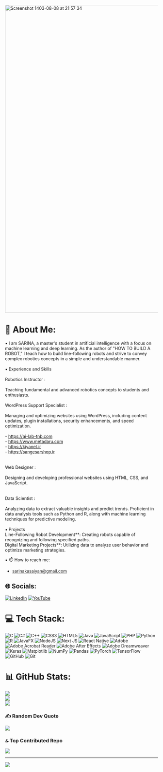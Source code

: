 
<img width="1011" alt="Screenshot 1403-08-08 at 21 57 34" src="https://github.com/user-attachments/assets/a081be9c-1948-407c-b13b-8deb73081fee">


# 💫 About Me:
▪️ I am SARINA, a master's student in artificial intelligence with a focus on machine learning and deep learning. As the author of "HOW TO BUILD A ROBOT," I teach how to          build line-following robots and strive to convey complex robotics concepts in a simple and understandable manner.<br> <br>▪️ Experience and Skills<br><br>   Robotics Instructor : <br>   <br>   Teaching fundamental and advanced robotics concepts to students and enthusiasts.<br>   <br>   WordPress Support Specialist :<br>   <br>   Managing and optimizing websites using WordPress, including content updates, plugin installations, security enhancements, and speed optimization.<br><br>  - https://ai-lab-tnb.com<br>  - https://www.metadaru.com<br>  - https://kiyanet.ir<br>  - https://sangesarshop.ir<br>    <br>   <br>   Web Designer : <br>   <br>   Designing and developing professional websites using HTML, CSS, and JavaScript.<br><br><br>   Data Scientist : <br>   <br>   Analyzing data to extract valuable insights and predict trends. Proficient in data analysis tools such as Python and R, along with machine learning techniques     for              predictive modeling.<br><br>▪️ Projects<br>   Line-Following Robot Development**: Creating robots capable of recognizing and following specified paths.<br>   Digital Marketing Projects**: Utilizing data to analyze user behavior and optimize marketing strategies.<br>



▪️ 📫 How to reach me:

  - sarinakasaiyan@gmail.com
    
## 🌐 Socials:
[![LinkedIn](https://img.shields.io/badge/LinkedIn-%230077B5.svg?logo=linkedin&logoColor=white)](https://linkedin.com/in/https://www.linkedin.com/in/sarinakasaiyan) [![YouTube](https://img.shields.io/badge/YouTube-%23FF0000.svg?logo=YouTube&logoColor=white)](https://youtube.com/@sarinakasaiyan) 

# 💻 Tech Stack:
![C](https://img.shields.io/badge/c-%2300599C.svg?style=for-the-badge&logo=c&logoColor=white) ![C#](https://img.shields.io/badge/c%23-%23239120.svg?style=for-the-badge&logo=csharp&logoColor=white) ![C++](https://img.shields.io/badge/c++-%2300599C.svg?style=for-the-badge&logo=c%2B%2B&logoColor=white) ![CSS3](https://img.shields.io/badge/css3-%231572B6.svg?style=for-the-badge&logo=css3&logoColor=white) ![HTML5](https://img.shields.io/badge/html5-%23E34F26.svg?style=for-the-badge&logo=html5&logoColor=white) ![Java](https://img.shields.io/badge/java-%23ED8B00.svg?style=for-the-badge&logo=openjdk&logoColor=white) ![JavaScript](https://img.shields.io/badge/javascript-%23323330.svg?style=for-the-badge&logo=javascript&logoColor=%23F7DF1E) ![PHP](https://img.shields.io/badge/php-%23777BB4.svg?style=for-the-badge&logo=php&logoColor=white) ![Python](https://img.shields.io/badge/python-3670A0?style=for-the-badge&logo=python&logoColor=ffdd54) ![R](https://img.shields.io/badge/r-%23276DC3.svg?style=for-the-badge&logo=r&logoColor=white) ![JavaFX](https://img.shields.io/badge/javafx-%23FF0000.svg?style=for-the-badge&logo=javafx&logoColor=white) ![NodeJS](https://img.shields.io/badge/node.js-6DA55F?style=for-the-badge&logo=node.js&logoColor=white) ![Next JS](https://img.shields.io/badge/Next-black?style=for-the-badge&logo=next.js&logoColor=white) ![React Native](https://img.shields.io/badge/react_native-%2320232a.svg?style=for-the-badge&logo=react&logoColor=%2361DAFB) ![Adobe](https://img.shields.io/badge/adobe-%23FF0000.svg?style=for-the-badge&logo=adobe&logoColor=white) ![Adobe Acrobat Reader](https://img.shields.io/badge/Adobe%20Acrobat%20Reader-EC1C24.svg?style=for-the-badge&logo=Adobe%20Acrobat%20Reader&logoColor=white) ![Adobe After Effects](https://img.shields.io/badge/Adobe%20After%20Effects-9999FF.svg?style=for-the-badge&logo=Adobe%20After%20Effects&logoColor=white) ![Adobe Dreamweaver](https://img.shields.io/badge/Adobe%20Dreamweaver-FF61F6.svg?style=for-the-badge&logo=Adobe%20Dreamweaver&logoColor=white) ![Keras](https://img.shields.io/badge/Keras-%23D00000.svg?style=for-the-badge&logo=Keras&logoColor=white) ![Matplotlib](https://img.shields.io/badge/Matplotlib-%23ffffff.svg?style=for-the-badge&logo=Matplotlib&logoColor=black) ![NumPy](https://img.shields.io/badge/numpy-%23013243.svg?style=for-the-badge&logo=numpy&logoColor=white) ![Pandas](https://img.shields.io/badge/pandas-%23150458.svg?style=for-the-badge&logo=pandas&logoColor=white) ![PyTorch](https://img.shields.io/badge/PyTorch-%23EE4C2C.svg?style=for-the-badge&logo=PyTorch&logoColor=white) ![TensorFlow](https://img.shields.io/badge/TensorFlow-%23FF6F00.svg?style=for-the-badge&logo=TensorFlow&logoColor=white) ![GitHub](https://img.shields.io/badge/github-%23121011.svg?style=for-the-badge&logo=github&logoColor=white) ![Git](https://img.shields.io/badge/git-%23F05033.svg?style=for-the-badge&logo=git&logoColor=white)
# 📊 GitHub Stats:
![](https://github-readme-stats.vercel.app/api?username=sarinakasaiyan&theme=dark&hide_border=false&include_all_commits=true&count_private=true)<br/>
![](https://github-readme-streak-stats.herokuapp.com/?user=sarinakasaiyan&theme=dark&hide_border=false)<br/>
![](https://github-readme-stats.vercel.app/api/top-langs/?username=sarinakasaiyan&theme=dark&hide_border=false&include_all_commits=true&count_private=true&layout=compact)

### ✍️ Random Dev Quote
![](https://quotes-github-readme.vercel.app/api?type=horizontal&theme=light)

### 🔝 Top Contributed Repo
![](https://github-contributor-stats.vercel.app/api?username=sarinakasaiyan&limit=5&theme=panda&combine_all_yearly_contributions=true)

---
[![](https://visitcount.itsvg.in/api?id=sarinakasaiyan&icon=9&color=13)](https://visitcount.itsvg.in)

 

  
<!-- Proudly created with GPRM ( https://gprm.itsvg.in ) -->



